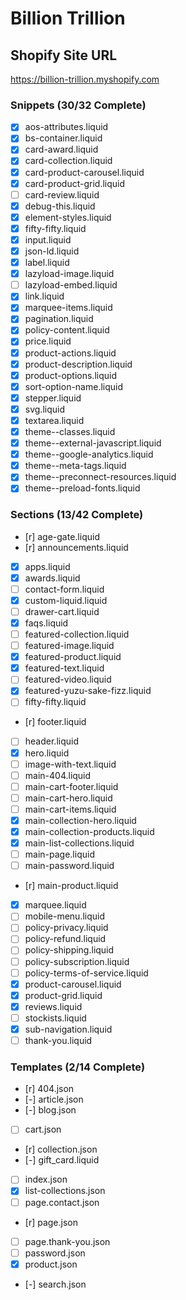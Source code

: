 # Billion Trillion

## Shopify Site URL
https://billion-trillion.myshopify.com

### Snippets (30/32 Complete)
- [x] aos-attributes.liquid
- [x] bs-container.liquid
- [x] card-award.liquid
- [x] card-collection.liquid
- [x] card-product-carousel.liquid
- [x] card-product-grid.liquid
- [ ] card-review.liquid
- [x] debug-this.liquid
- [x] element-styles.liquid
- [x] fifty-fifty.liquid
- [x] input.liquid
- [x] json-ld.liquid
- [x] label.liquid
- [x] lazyload-image.liquid
- [ ] lazyload-embed.liquid
- [x] link.liquid
- [x] marquee-items.liquid
- [x] pagination.liquid
- [x] policy-content.liquid
- [x] price.liquid
- [x] product-actions.liquid
- [x] product-description.liquid
- [x] product-options.liquid
- [x] sort-option-name.liquid
- [x] stepper.liquid
- [x] svg.liquid
- [x] textarea.liquid
- [x] theme--classes.liquid
- [x] theme--external-javascript.liquid
- [x] theme--google-analytics.liquid
- [x] theme--meta-tags.liquid
- [x] theme--preconnect-resources.liquid
- [x] theme--preload-fonts.liquid

### Sections (13/42 Complete)
- [r] age-gate.liquid
- [r] announcements.liquid
- [x] apps.liquid
- [x] awards.liquid
- [ ] contact-form.liquid
- [x] custom-liquid.liquid
- [ ] drawer-cart.liquid
- [x] faqs.liquid
- [ ] featured-collection.liquid
- [ ] featured-image.liquid
- [x] featured-product.liquid
- [x] featured-text.liquid
- [ ] featured-video.liquid
- [x] featured-yuzu-sake-fizz.liquid
- [ ] fifty-fifty.liquid
- [r] footer.liquid
- [ ] header.liquid
- [x] hero.liquid
- [ ] image-with-text.liquid
- [ ] main-404.liquid
- [ ] main-cart-footer.liquid
- [ ] main-cart-hero.liquid
- [ ] main-cart-items.liquid
- [x] main-collection-hero.liquid
- [x] main-collection-products.liquid
- [x] main-list-collections.liquid
- [ ] main-page.liquid
- [ ] main-password.liquid
- [r] main-product.liquid
- [x] marquee.liquid
- [ ] mobile-menu.liquid
- [ ] policy-privacy.liquid
- [ ] policy-refund.liquid
- [ ] policy-shipping.liquid
- [ ] policy-subscription.liquid
- [ ] policy-terms-of-service.liquid
- [x] product-carousel.liquid
- [x] product-grid.liquid
- [x] reviews.liquid
- [ ] stockists.liquid
- [x] sub-navigation.liquid
- [ ] thank-you.liquid

### Templates (2/14 Complete)
- [r] 404.json
- [-] article.json
- [-] blog.json
- [ ] cart.json
- [r] collection.json
- [-] gift_card.liquid
- [ ] index.json
- [x] list-collections.json
- [ ] page.contact.json
- [r] page.json
- [ ] page.thank-you.json
- [ ] password.json
- [x] product.json
- [-] search.json

